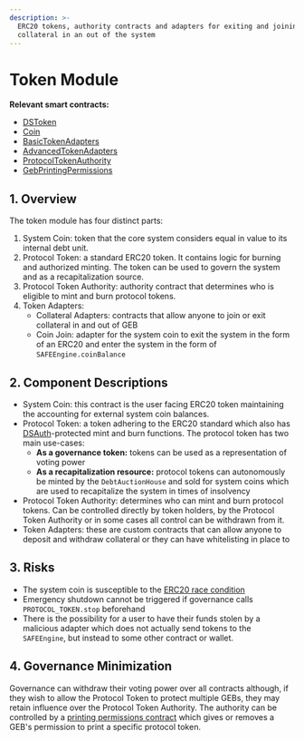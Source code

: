 ```yaml
---
description: >-
  ERC20 tokens, authority contracts and adapters for exiting and joining
  collateral in an out of the system
---
```


# Token Module

**Relevant smart contracts:**

* [DSToken](https://github.com/reflexer-labs/ds-token.git)
* [Coin](https://github.com/reflexer-labs/geb/blob/master/src/Coin.sol)
* [BasicTokenAdapters](https://github.com/reflexer-labs/geb/blob/master/src/BasicTokenAdapters.sol)
* [AdvancedTokenAdapters](https://github.com/reflexer-labs/geb-deploy/blob/master/src/AdvancedTokenAdapters.sol)
* [ProtocolTokenAuthority](https://github.com/reflexer-labs/geb-protocol-token-authority/blob/master/src/ProtocolTokenAuthority.sol)
* [GebPrintingPermissions](https://github.com/reflexer-labs/geb-printing-permissions/blob/master/src/GebPrintingPermissions.sol)

## 1. Overview <a id="1-introduction-summary"></a>

The token module has four distinct parts:

1. System Coin: token that the core system considers equal in value to its internal debt unit.
2. Protocol Token: a standard ERC20 token. It contains logic for burning and authorized minting. The token can be used to govern the system and as a recapitalization source.
3. Protocol Token Authority: authority contract that determines who is eligible to mint and burn protocol tokens.
4. Token Adapters:
   * Collateral Adapters: contracts that allow anyone to join or exit collateral in and out of GEB
   * Coin Join: adapter for the system coin to exit the system in the form of an ERC20 and enter the system in the form of `SAFEEngine.coinBalance`

## 2. Component Descriptions <a id="5-failure-modes-bounds-on-operating-conditions-and-external-risk-factors"></a>

* System Coin: this contract is the user facing ERC20 token maintaining the accounting for external system coin balances.
* Protocol Token: a token adhering to the ERC20 standard which also has [DSAuth](https://github.com/reflexer-labs/ds-auth)-protected mint and burn functions. The protocol token has two main use-cases:
  * **As a governance token:** tokens can be used as a representation of voting power
  * **As a recapitalization resource:** protocol tokens can autonomously be minted by the `DebtAuctionHouse` and sold for system coins which are used to recapitalize the system in times of insolvency
* Protocol Token Authority: determines who can mint and burn protocol tokens. Can be controlled directly by token holders, by the Protocol Token Authority or in some cases all control can be withdrawn from it.
* Token Adapters: these are custom contracts that can allow anyone to deposit and withdraw collateral or they can have whitelisting in place to 

## 3. Risks <a id="5-failure-modes-bounds-on-operating-conditions-and-external-risk-factors"></a>

* The system coin is susceptible to the [ERC20 race condition](https://github.com/0xProject/0x-monorepo/issues/850)
* Emergency shutdown cannot be triggered if governance calls `PROTOCOL_TOKEN.stop` beforehand
* There is the possibility for a user to have their funds stolen by a malicious adapter which does not actually send tokens to the `SAFEEngine`, but instead to some other contract or wallet.

## 4. Governance Minimization

Governance can withdraw their voting power over all contracts although, if they wish to allow the Protocol Token to protect multiple GEBs, they may retain influence over the Protocol Token Authority. The authority can be controlled by a [printing permissions contract](https://docs.reflexer.finance/system-contracts/token-module/protocol-token-printing-permissions) which gives or removes a GEB's permission to print a specific protocol token.

